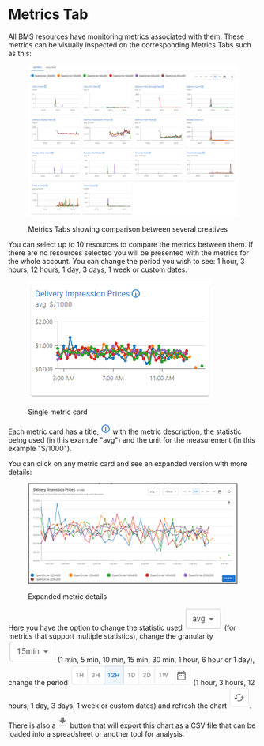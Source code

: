 # Metrics Tab

All BMS resources have monitoring metrics associated with them. These metrics can be visually inspected on the corresponding Metrics Tabs such as this:

<figure><img src="../../.gitbook/assets/image (9) (1) (1) (1).png" alt=""><figcaption><p>Metrics Tabs showing comparison between several creatives</p></figcaption></figure>

You can select up to 10 resources to compare the metrics between them. If there are no resources selected you will be presented with the metrics for the whole account. You can change the period you wish to see: 1 hour, 3 hours, 12 hours, 1 day, 3 days, 1 week or custom dates.

<figure><img src="../../.gitbook/assets/image (1) (1) (1) (1) (1) (1).png" alt=""><figcaption><p>Single metric card</p></figcaption></figure>

Each metric card has a title, <img src="../../.gitbook/assets/inline tip.png" alt="Inline tip" data-size="line"> with the metric description, the statistic being used (in this example "avg") and the unit for the measurement (in this example "$/1000").

You can click on any metric card and see an expanded version with more details:

<figure><img src="../../.gitbook/assets/image (2) (1) (1) (1) (1) (1).png" alt=""><figcaption><p>Expanded metric details</p></figcaption></figure>

Here you have the option to change the statistic used <img src="../../.gitbook/assets/image (6) (1) (1).png" alt="Statistic selector" data-size="line"> (for metrics that support multiple statistics), change the granularity <img src="../../.gitbook/assets/image (7) (1) (1).png" alt="Granularity selector" data-size="line"> (1 min, 5 min, 10 min, 15 min, 30 min, 1 hour, 6 hour or 1 day), change the period <img src="../../.gitbook/assets/image (8) (1) (1).png" alt="Period selector" data-size="line"> (1 hour, 3 hours, 12 hours, 1 day, 3 days, 1 week or custom dates) and refresh the chart <img src="../../.gitbook/assets/reload.png" alt="Refresh" data-size="line">.

There is also a <img src="../../.gitbook/assets/download.png" alt="Download" data-size="line"> button that will export this chart as a CSV file that can be loaded into a spreadsheet or another tool for analysis.

